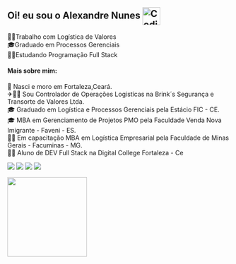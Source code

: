 ## Oi! eu sou o Alexandre Nunes <img alt="Coding Gif" src="https://media2.giphy.com/media/du3J3cXyzhj75IOgvA/giphy.gif?cid=790b76118849e7b024333f0377101b6f9d71150022128261&rid=giphy.gif&ct=g" height="40" width="40" align="center"/>&nbsp;<br/> 


👨‍💻Trabalho com Logística de Valores <br/>
🎓Graduado em Processos Gerenciais </br>
👨‍🎓Estudando Programação Full Stack </br>



#### Mais sobre mim:


👶 Nasci e moro em Fortaleza,Ceará. </br>
✈🚛💲 Sou Controlador de Operações Logistícas na Brink´s Segurança e Transorte de Valores Ltda. </br>
🎓 Graduado em Logística e Processos Gerenciais pela Estácio FIC  - CE. </br>
🎓 MBA em Gerenciamento de Projetos PMO pela Faculdade Venda Nova Imigrante - Faveni - ES.</br>
👨‍🎓 Em capacitação MBA em Logística Empresarial pela Faculdade de Minas Gerais - Facuminas - MG. </br>
👨‍🎓 Aluno de DEV Full Stack na Digital College Fortaleza - Ce 








 
 
  <a href="https://instagram.com/alexandrenunes0477" target="_blank"><img src="https://img.shields.io/badge/-Instagram-%23E4405F?style=for-the-badge&logo=instagram&logoColor=white" target="_blank"></a>
 	 <a href="https://discord.gg/Alexandre Nunes#3688" target="_blank"><img src="https://img.shields.io/badge/Discord-7289DA?style=for-the-badge&logo=discord&logoColor=white" target="_blank"></a> 
  <a href = "mailto:contatoalexandre0477@gmail.com"><img src="https://img.shields.io/badge/-Gmail-%23333?style=for-the-badge&logo=gmail&logoColor=white" target="_blank"></a>
  <a href="https://www.linkedin.com/in/alexandre-nunes-57a260160" target="_blank"><img src="https://img.shields.io/badge/-LinkedIn-%230077B5?style=for-the-badge&logo=linkedin&logoColor=white" target="_blank"></a> 
 
 
</div>


<div align="left">
  <a href="https://github.com/rafaballerini">
  <img height="180em" src="https://github-readme-stats.vercel.app/api?username=mcmanaman2510&show_icons=true&theme=dracula&include_all_commits=true&count_private=true"/>

<div style="display: inline_block"><br>  
  
 
<div>
